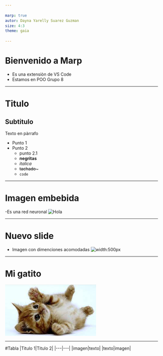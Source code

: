```yaml
---

marp: true
autor: Dayna Yarelly Suarez Guzman
size: 4:3 
theme: gaia

---
```


# Bienvenido a Marp
- Es una extensiòn de VS Code
- Estamos en POO Grupo 8

---

# Titulo
## Subtitulo

Texto en pàrrafo
- Punto 1
- Punto 2
    - punto 2.1
    - **negritas**
    - *italica*
    - ~~tachado~~~
    - `code`

---

# Imagen embebida

-Es una red neuronal
![Hola](https://d1.awsstatic.com/whatisimg/intro-gluon-1%20(1).ac2f31378926b5f99a4ba9d741c4aebe3b7a29e2.png)

---

# Nuevo slide
- Imagen con dimenciones acomodadas
![width:500px](https://d1.awsstatic.com/whatisimg/intro-gluon-1%20(1).ac2f31378926b5f99a4ba9d741c4aebe3b7a29e2.png)

---

# Mi gatito
![width:800px](Gatito.jpg)

---

#Tabla
|Titulo 1|Titulo 2|
|---|---|
|imagen|texto|
|texto|imagen|

 <!-- Hacer un manual de como usar markdown y mark , marp, uml
-->